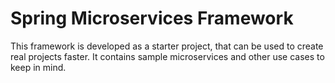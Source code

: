 # Spring Microservices Framework
This framework is developed as a starter project, that can be used to create real projects faster. It contains sample microservices and other use cases to keep in mind.
